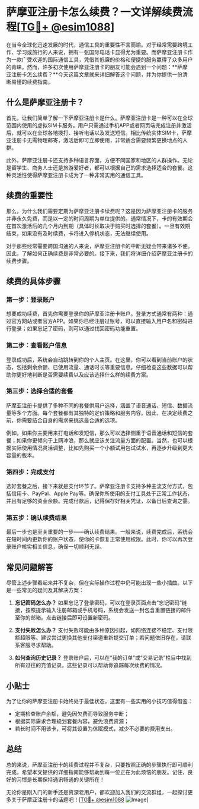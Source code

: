 # 萨摩亚注册卡怎么续费？一文详解续费流程[[TG💪+ @esim1088](https://t.me/s/esim1088)]

在当今全球化迅速发展的时代，通信工具的重要性不言而喻。对于经常需要跨境工作、学习或旅行的人来说，拥有一张国际电话卡显得尤为重要。而萨摩亚注册卡作为一款广受欢迎的国际通信工具，凭借其低廉的价格和便捷的服务赢得了众多用户的青睐。然而，许多初次使用萨摩亚注册卡的朋友可能会遇到一个问题：**萨摩亚注册卡怎么续费？**今天这篇文章就来详细解答这个问题，并为你提供一份清晰易懂的续费指南。

## 什么是萨摩亚注册卡？

首先，让我们简单了解一下萨摩亚注册卡是什么。萨摩亚注册卡是一种可以在全球范围内使用的虚拟SIM卡服务。用户只需通过手机APP或者网页端完成注册并激活后，就可以在全球各地拨打、接听电话以及发送短信。相比传统实体SIM卡，萨摩亚注册卡无需物理邮寄，激活后即可立即使用，非常适合需要频繁更换地点的人群。

此外，萨摩亚注册卡还支持多种语言界面，方便不同国家和地区的人群操作。无论是留学生、商务人士还是旅游爱好者，都可以根据自己的需求选择适合的套餐。这种灵活性使得萨摩亚注册卡成为了一种非常实用的通信工具。

## 续费的重要性

那么，为什么我们需要定期为萨摩亚注册卡续费呢？这是因为萨摩亚注册卡的服务并非永久免费，而是以一定的时间周期为单位提供的。通常情况下，卡的有效期会在首次激活后的几个月内到期（具体时长取决于购买时选择的套餐）。一旦有效期结束，如果没有及时续费，卡将进入停机状态，无法继续使用。

对于那些经常需要跨国沟通的人来说，萨摩亚注册卡的中断无疑会带来诸多不便。因此，了解如何正确续费是非常必要的。接下来，我们将详细介绍萨摩亚注册卡的续费步骤。

## 续费的具体步骤

### 第一步：登录账户

想要成功续费，首先你需要登录你的萨摩亚注册卡账户。登录方式通常有两种：通过官方网站或者官方APP。如果你已经注册过账号，可以直接输入用户名和密码进行登录；如果忘记了密码，则可以通过找回密码功能重置。

### 第二步：查看账户信息

登录成功后，系统会自动跳转到你的个人主页。在这里，你可以看到当前账户的状态，包括剩余余额、已使用流量、通话时长等重要信息。仔细检查这些数据可以帮助你更好地判断是否需要续费以及应该选择什么样的续费方案。

### 第三步：选择合适的套餐

萨摩亚注册卡提供了多种不同的套餐供用户选择，涵盖了语音通话、短信、数据流量等多个方面。每个套餐都有其独特的定价策略和服务内容。因此，在决定续费之前，你需要结合自身的需求来挑选最合适的选项。

例如，如果你主要用来打电话和发短信，那么可以选择侧重于语音通话和短信的套餐；如果你更倾向于上网冲浪，那么就应该关注流量方面的配置。当然，也可以根据实际使用情况灵活调整，比如先购买一个小额试用包试试水，再逐步升级到更大容量的版本。

### 第四步：完成支付

选好套餐之后，接下来就是支付环节了。萨摩亚注册卡支持多种主流支付方式，包括信用卡、PayPal、Apple Pay等。确保你所使用的支付工具处于正常工作状态，并且有足够的资金余额。完成付款后，记得保存好相关凭证，以备日后查询之需。

### 第五步：确认续费结果

最后一步也是至关重要的一步——确认续费结果。一般来说，续费完成后，系统会在短时间内更新你的账户状态，使你的卡恢复正常使用权限。此时，你可以再次登录账户核实相关信息，确保一切顺利无误。

## 常见问题解答

尽管上述步骤看起来并不复杂，但在实际操作过程中仍可能出现一些小插曲。以下是一些常见的疑问及其解决方案：

1. **忘记密码怎么办？**
   如果忘记了登录密码，可以在登录页面点击“忘记密码”链接，按照提示输入注册邮箱或手机号码，系统会发送一封包含重置链接的邮件至你的邮箱。点击链接后即可设置新密码。

2. **支付失败怎么办？**
   支付失败可能由多种原因引起，如网络连接不稳定、支付限额超限等。建议尝试更换其他支付渠道重新提交订单；若问题依旧存在，请联系客服寻求帮助。

3. **如何查询历史记录？**
   登录账户后，可以在“我的订单”或“交易记录”栏目中找到所有过往的充值记录。这些记录可以帮助你追踪每次续费的情况。

## 小贴士

为了让你的萨摩亚注册卡始终处于最佳状态，这里有一些实用的小技巧值得借鉴：
- 定期检查账户余额，避免因欠费而导致服务中断；
- 根据实际需求合理规划套餐内容，避免浪费资源；
- 若长时间不用该卡，可将其设置为休眠模式，减少不必要的费用支出。

## 总结

总的来说，萨摩亚注册卡的续费过程并不复杂，只要按照正确的步骤执行即可顺利完成。希望本文提供的详细指南能够帮助到每一位正在为此烦恼的朋友。记住，良好的习惯是长期保持通讯畅通的关键所在！

无论你是刚入门的新手还是资深老用户，都欢迎加入我们的交流群组，一起探讨更多关于萨摩亚注册卡的话题吧！[[TG💪+ @esim1088](https://t.me/s/esim1088) ![Image](https://i.postimg.cc/4NQfJmqS/Snipaste-2025-05-13-00-14-12.png)]